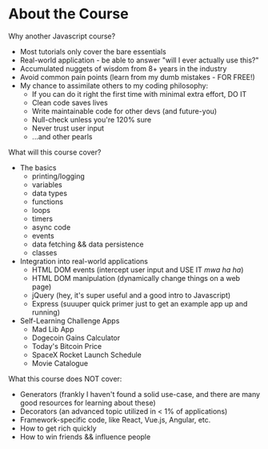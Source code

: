 # About the Course

Why another Javascript course?

- Most tutorials only cover the bare essentials
- Real-world application - be able to answer "will I ever actually use this?"
- Accumulated nuggets of wisdom from 8+ years in the industry
- Avoid common pain points (learn from my dumb mistakes - FOR FREE!)
- My chance to assimilate others to my coding philosophy:
  - If you can do it right the first time with minimal extra effort, DO IT
  - Clean code saves lives
  - Write maintainable code for other devs (and future-you)
  - Null-check unless you're 120% sure
  - Never trust user input
  - ...and other pearls

What will this course cover?

- The basics
  - printing/logging
  - variables
  - data types
  - functions
  - loops
  - timers
  - async code
  - events
  - data fetching && data persistence
  - classes
- Integration into real-world applications
  - HTML DOM events (intercept user input and USE IT _mwa ha ha_)
  - HTML DOM manipulation (dynamically change things on a web page)
  - jQuery (hey, it's super useful and a good intro to Javascript)
  - Express (suuuper quick primer just to get an example app up and running)
- Self-Learning Challenge Apps
  - Mad Lib App
  - Dogecoin Gains Calculator
  - Today's Bitcoin Price
  - SpaceX Rocket Launch Schedule
  - Movie Catalogue

What this course does NOT cover:

- Generators (frankly I haven't found a solid use-case, and there are many good resources for learning about these)
- Decorators (an advanced topic utilized in < 1% of applications)
- Framework-specific code, like React, Vue.js, Angular, etc.
- How to get rich quickly
- How to win friends && influence people
